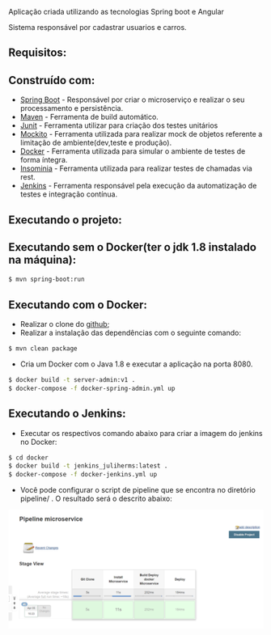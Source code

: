 

Aplicação criada utilizando as tecnologias Spring boot e Angular

Sistema responsável por cadastrar usuarios e carros.

## Requisitos:

## Construído com:

- [Spring Boot](https://spring.io/projects/spring-boot) - Responsável por criar o microserviço e realizar o seu processamento e persistência.
- [Maven](https://maven.apache.org/) - Ferramenta de build automático.
- [Junit](https://junit.org/junit5/) - Ferramenta utilizar para criação dos testes unitários
- [Mockito](https://site.mockito.org/) - Ferramenta utilizada para realizar mock de objetos referente a limitação de ambiente(dev,teste e produção).
- [Docker](https://www.docker.com/) - Ferramenta utilizada para simular o ambiente de testes de forma íntegra.
- [Insominia](https://insomnia.rest/) - Ferramenta utilizada para realizar testes de chamadas via rest.
- [Jenkins](https://jenkins.io/) - Ferramenta responsável pela execução da automatização de testes e integração contínua.


## Executando o projeto:

## Executando sem o Docker(ter o jdk 1.8 instalado na máquina):

```sh
$ mvn spring-boot:run
```

## Executando com o Docker:

- Realizar o clone do [github](https://github.com/juliherms/ChallengeUserCars);
- Realizar a instalação das dependências com o seguinte comando:

```sh
$ mvn clean package
```

- Cria um Docker com o Java 1.8 e executar a aplicação na porta 8080.

```sh
$ docker build -t server-admin:v1 .
$ docker-compose -f docker-spring-admin.yml up
```

## Executando o Jenkins:

- Executar os respectivos comando abaixo para criar a imagem do jenkins no Docker:

```sh
$ cd docker
$ docker build -t jenkins_juliherms:latest .
$ docker-compose -f docker-jenkins.yml up
```

- Você pode configurar o script de pipeline que se encontra no diretório pipeline/ . O resultado será o descrito abaixo:

<img src="screen/jenkins_pipeline.png">
